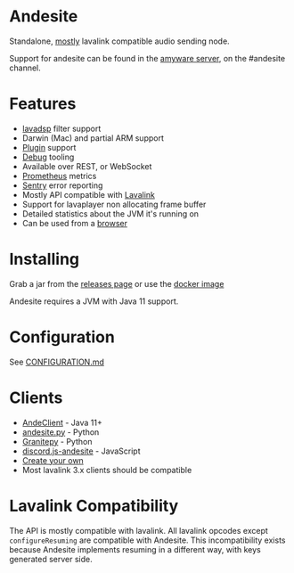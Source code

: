 # Andesite

Standalone, [mostly](#lavalink-compatibility) lavalink compatible audio sending node.

Support for andesite can be found in the [amyware server](https://discord.gg/PVzMmea), 
on the #andesite channel.

# Features

- [lavadsp](https://github.com/natanbc/lavadsp) filter support
- Darwin (Mac) and partial ARM support
- [Plugin](https://github.com/natanbc/andesite-node/blob/master/PLUGINS.md) support
- [Debug](https://github.com/natanbc/andesite-node/blob/master/DEBUGGING.md) tooling
- Available over REST, or WebSocket
- [Prometheus](https://prometheus.io) metrics
- [Sentry](https://sentry.io) error reporting
- Mostly API compatible with [Lavalink](https://github.com/Frederikam/Lavalink)
- Support for lavaplayer non allocating frame buffer
- Detailed statistics about the JVM it's running on
- Can be used from a [browser](https://github.com/natanbc/andesite-node/blob/master/API.md#browser)

# Installing

Grab a jar from the [releases page](https://github.com/natanbc/andesite-node/releases)
or use the [docker image](https://hub.docker.com/r/natanbc/andesite)

Andesite requires a JVM with Java 11 support.

# Configuration

See [CONFIGURATION.md](https://github.com/natanbc/andesite-node/blob/master/CONFIGURATION.md)

# Clients

- [AndeClient](https://github.com/arudiscord/andeclient) - Java 11+
- [andesite.py](https://github.com/gieseladev/andesite.py) - Python
- [Granitepy](https://github.com/twitch0001/granitepy) - Python
- [discord.js-andesite](https://github.com/lolwastedjs/discord.js-andesite) - JavaScript
- [Create your own](https://github.com/natanbc/andesite-node/blob/master/API.md)
- Most lavalink 3.x clients should be compatible

# Lavalink Compatibility

The API is mostly compatible with lavalink. All lavalink opcodes except `configureResuming`
are compatible with Andesite. This incompatibility exists because Andesite implements resuming
in a different way, with keys generated server side.

